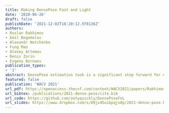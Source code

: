 ```yaml
---
title: Making DensePose Fast and Light
date: '2020-06-26'
draft: false
publishDate: '2021-12-02T18:20:12.978136Z'
authors:
- Ruslan Rakhimov
- Emil Bogomolov
- Alexandr Notchenko
- Fung Mao
- Alexey Artemov
- Denis Zorin
- Evgeny Burnaev
publication_types:
- '1'
abstract: DensePose estimation task is a significant step forward for enhancing user experience computer vision applications ranging from augmented reality to cloth fitting. Existing neural network models capable of solving this task are heavily parameterized and a long way from being transferred to an embedded or mobile device. To enable Dense Pose inference on the end device with current models, one needs to support an expensive server-side infrastructure and have a stable internet connection. To make things worse, mobile and embedded devices do not always have a powerful GPU inside. In this work, we target the problem of redesigning the DensePose R-CNN model's architecture so that the final network retains most of its accuracy but becomes more light-weight and fast. To achieve that, we tested and incorporated many deep learning innovations from recent years, specifically performing an ablation study on 23 efficient backbone architectures, multiple two-stage detection pipeline modifications, and custom model quantization methods. As a result, we achieved 17 times model size reduction and 2 times latency improvement compared to the baseline model.
featured: false
publication: 'WACV 2021'
url_pdf: https://openaccess.thecvf.com/content/WACV2021/papers/Rakhimov_Making_DensePose_Fast_and_Light_WACV_2021_paper.pdf
url_bibtex: /publications/2021-dense-pose/cite.bib
url_code: https://github.com/zetyquickly/DensePoseFnL
url_slides: https://www.dropbox.com/s/89jx45uibpqjx8p/2021-dense-pose.key.zip?dl=0
---
```


